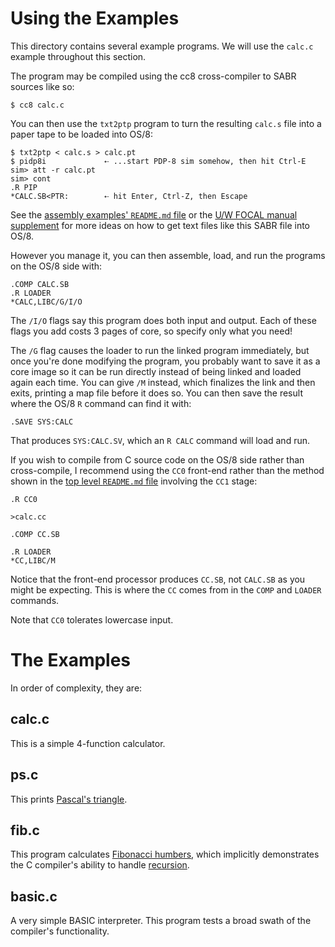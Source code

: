 # Using the Examples

This directory contains several example programs. We will use the
`calc.c` example throughout this section.

The program may be compiled using the cc8 cross-compiler to SABR sources
like so:

    $ cc8 calc.c

You can then use the `txt2ptp` program to turn the resulting `calc.s`
file into a paper tape to be loaded into OS/8:

    $ txt2ptp < calc.s > calc.pt
    $ pidp8i             ⇠ ...start PDP-8 sim somehow, then hit Ctrl-E
    sim> att -r calc.pt
    sim> cont
    .R PIP
    *CALC.SB<PTR:        ⇠ hit Enter, Ctrl-Z, then Escape

See the [assembly examples' `README.md` file][aerm] or the [U/W FOCAL
manual supplement][uwfs] for more ideas on how to get text files like
this SABR file into OS/8.

However you manage it, you can then assemble, load, and run the programs
on the OS/8 side with:

    .COMP CALC.SB
    .R LOADER
    *CALC,LIBC/G/I/O

The `/I/O` flags say this program does both input and output. Each of
these flags you add costs 3 pages of core, so specify only what you
need!

The `/G` flag causes the loader to run the linked program immediately,
but once you're done modifying the program, you probably want to save it
as a core image so it can be run directly instead of being linked and
loaded again each time. You can give `/M` instead, which finalizes the
link and then exits, printing a map file before it does so. You can then
save the result where the OS/8 `R` command can find it with:

    .SAVE SYS:CALC

That produces `SYS:CALC.SV`, which an `R CALC` command will load and
run.

If you wish to compile from C source code on the OS/8 side rather than
cross-compile, I recommend using the `CC0` front-end rather than the
method shown in the [top level `README.md` file][tlrm] involving the
`CC1` stage:

    .R CC0

    >calc.cc

    .COMP CC.SB

    .R LOADER
    *CC,LIBC/M

Notice that the front-end processor produces `CC.SB`, not `CALC.SB` as
you might be expecting. This is where the `CC` comes from in the `COMP`
and `LOADER` commands.

Note that `CC0` tolerates lowercase input.


[aerm]: /doc/trunk/examples/README.md
[tlrm]: /doc/trunk/src/cc8/README.md
[uwfs]: /doc/trunk/doc/uwfocal-manual-supp.md


# The Examples

In order of complexity, they are:

## calc.c

This is a simple 4-function calculator.


## ps.c

This prints [Pascal's triangle][pt].

[pt]: https://en.wikipedia.org/wiki/Pascal%27s_triangle


## fib.c

This program calculates [Fibonacci humbers][fn], which implicitly
demonstrates the C compiler's ability to handle [recursion][rec].

[fn]:  https://en.wikipedia.org/wiki/Fibonacci_number
[rec]: https://en.wikipedia.org/wiki/Recursion_(computer_science)


## basic.c

A very simple BASIC interpreter. This program tests a broad swath of the
compiler's functionality.
